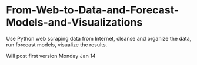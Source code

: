 # From-Web-to-Data-and-Forecast-Models-and-Visualizations
Use Python web scraping data from Internet, cleanse and organize the data, run forecast models, visualize the results.   

Will post first version Monday Jan 14
